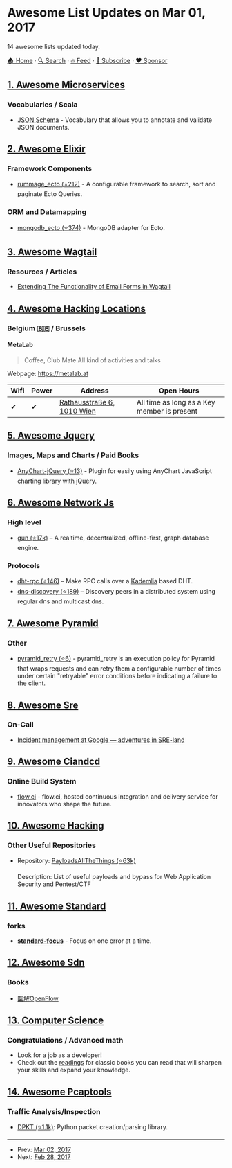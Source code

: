 # Awesome List Updates on Mar 01, 2017

14 awesome lists updated today.

[🏠 Home](/README.md) · [🔍 Search](https://www.trackawesomelist.com/search/) · [🔥 Feed](https://www.trackawesomelist.com/rss.xml) · [📮 Subscribe](https://trackawesomelist.us17.list-manage.com/subscribe?u=d2f0117aa829c83a63ec63c2f&id=36a103854c) · [❤️  Sponsor](https://github.com/sponsors/theowenyoung)



## [1. Awesome Microservices](/content/mfornos/awesome-microservices/README.md)

### Vocabularies / Scala

*   [JSON Schema](http://json-schema.org/) - Vocabulary that allows you to annotate and validate JSON documents.

## [2. Awesome Elixir](/content/h4cc/awesome-elixir/README.md)

### Framework Components

*   [rummage\_ecto (⭐212)](https://github.com/Excipients/rummage_ecto) - A configurable framework to search, sort and paginate Ecto Queries.

### ORM and Datamapping

*   [mongodb\_ecto (⭐374)](https://github.com/michalmuskala/mongodb_ecto) - MongoDB adapter for Ecto.

## [3. Awesome Wagtail](/content/springload/awesome-wagtail/README.md)

### Resources / Articles

*   [Extending The Functionality of Email Forms in Wagtail](https://posts-by.lb.ee/dev-wagtail-extending-the-functionality-of-email-forms-232c8469ac97)

## [4. Awesome Hacking Locations](/content/daviddias/awesome-hacking-locations/README.md)

### Belgium 🇧🇪 / Brussels

#### MetaLab

> Coffee, Club Mate
> All kind of activities and talks

Webpage: <https://metalab.at>

| Wifi | Power | Address                                           | Open Hours                                  |
| ---- | ----- | ------------------------------------------------- | ------------------------------------------- |
| ✔    | ✔     | [Rathausstraße 6, 1010 Wien](https://metalab.at/) | All time as long as a Key member is present |

## [5. Awesome Jquery](/content/petk/awesome-jquery/README.md)

### Images, Maps and Charts / Paid Books

*   [AnyChart-jQuery (⭐13)](https://github.com/AnyChart/AnyChart-jQuery) - Plugin for easily using AnyChart JavaScript charting library with jQuery.

## [6. Awesome Network Js](/content/Kikobeats/awesome-network-js/README.md)

### High level

*   [gun (⭐17k)](https://github.com/amark/gun) – A realtime, decentralized, offline-first, graph database engine.

### Protocols

*   [dht-rpc (⭐146)](https://github.com/mafintosh/dht-rpc) – Make RPC calls over a [Kademlia](https://pdos.csail.mit.edu/\~petar/papers/maymounkov-kademlia-lncs.pdf) based DHT.
*   [dns-discovery (⭐189)](https://github.com/mafintosh/dns-discovery) – Discovery peers in a distributed system using regular dns and multicast dns.

## [7. Awesome Pyramid](/content/uralbash/awesome-pyramid/README.md)

### Other

*   [pyramid\_retry (⭐6)](https://github.com/Pylons/pyramid_retry) - pyramid\_retry is an execution policy for Pyramid that wraps requests and can retry them a configurable number of times under certain "retryable" error conditions before indicating a failure to the client.

## [8. Awesome Sre](/content/dastergon/awesome-sre/README.md)

### On-Call

*   [Incident management at Google — adventures in SRE-land](https://cloudplatform.googleblog.com/2017/02/Incident-management-at-Google-adventures-in-SRE-land.html)

## [9. Awesome Ciandcd](/content/cicdops/awesome-ciandcd/README.md)

### Online Build System

*   [flow.ci](https://flow.ci/) - flow\.ci, hosted continuous integration and delivery service for innovators who shape the future.

## [10. Awesome Hacking](/content/Hack-with-Github/Awesome-Hacking/README.md)

### Other Useful Repositories

- Repository: [PayloadsAllTheThings (⭐63k)](https://github.com/swisskyrepo/PayloadsAllTheThings)

  Description: List of useful payloads and bypass for Web Application Security and Pentest/CTF



## [11. Awesome Standard](/content/standard/awesome-standard/README.md)

### forks

*   **[standard-focus](https://www.npmjs.com/package/standard-focus)** - Focus on one error at a time.

## [12. Awesome Sdn](/content/sdnds-tw/awesome-sdn/README.md)

### Books

*   [圖解OpenFlow](http://www.books.com.tw/products/CN11301942)

## [13. Computer Science](/content/ossu/computer-science/README.md)

### Congratulations / Advanced math

*   Look for a job as a developer!
*   Check out the [readings](https://github.com/ossu/computer-science/blob/master/README.md/extras/readings.md) for classic books you can read that will sharpen your skills and expand your knowledge.

## [14. Awesome Pcaptools](/content/caesar0301/awesome-pcaptools/README.md)

### Traffic Analysis/Inspection

*   [DPKT (⭐1.1k)](https://github.com/kbandla/dpkt): Python packet creation/parsing library.

---

- Prev: [Mar 02, 2017](/content/2017/03/02/README.md)
- Next: [Feb 28, 2017](/content/2017/02/28/README.md)